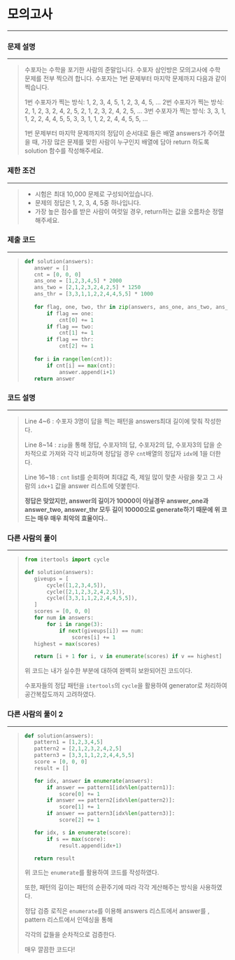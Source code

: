 # 모의고사

---



### 문제 설명

---

>수포자는 수학을 포기한 사람의 준말입니다. 수포자 삼인방은 모의고사에 수학 문제를 전부 찍으려 합니다. 수포자는 1번 문제부터 마지막 문제까지 다음과 같이 찍습니다.
>
>1번 수포자가 찍는 방식: 1, 2, 3, 4, 5, 1, 2, 3, 4, 5, ...
>2번 수포자가 찍는 방식: 2, 1, 2, 3, 2, 4, 2, 5, 2, 1, 2, 3, 2, 4, 2, 5, ...
>3번 수포자가 찍는 방식: 3, 3, 1, 1, 2, 2, 4, 4, 5, 5, 3, 3, 1, 1, 2, 2, 4, 4, 5, 5, ...
>
>1번 문제부터 마지막 문제까지의 정답이 순서대로 들은 배열 answers가 주어졌을 때, 가장 많은 문제를 맞힌 사람이 누구인지 배열에 담아 return 하도록 solution 함수를 작성해주세요.



### 제한 조건

---

>- 시험은 최대 10,000 문제로 구성되어있습니다.
>- 문제의 정답은 1, 2, 3, 4, 5중 하나입니다.
>- 가장 높은 점수를 받은 사람이 여럿일 경우, return하는 값을 오름차순 정렬해주세요.



### 제출 코드

---

>```python
>def solution(answers):     
>    answer = []
>    cnt = [0, 0, 0]
>    ans_one = [1,2,3,4,5] * 2000
>    ans_two = [2,1,2,3,2,4,2,5] * 1250
>    ans_thr = [3,3,1,1,2,2,4,4,5,5] * 1000
>    
>    for flag, one, two, thr in zip(answers, ans_one, ans_two, ans_thr):
>        if flag == one:
>            cnt[0] += 1
>        if flag == two:
>            cnt[1] += 1
>        if flag == thr:
>            cnt[2] += 1
>    
>    for i in range(len(cnt)):
>        if cnt[i] == max(cnt):
>            answer.append(i+1)
>    return answer
>```
>
>

### 코드 설명

---

>Line 4~6 : 수포자 3명이 답을 찍는 패턴을 answers최대 길이에 맞춰 작성한다.
>
>Line 8~14 : `zip`을 통해 정답, 수포자1의 답, 수포자2의 답, 수포자3의 답을 순차적으로 가져와 각각 비교하며
>					정답일 경우 `cnt`배열의 정답자 `idx`에 1을 더한다.
>
>Line 16~18 : `cnt` list를 순회하며 최대값 즉, 제일 많이 맞춘 사람을 찾고 그 사람의 `idx+1` 값을 answer 리스트에 덧붙힌다.
>
>**정답은 맞았지만, answer의 길이가 10000이 아닐경우 answer_one과 answer_two, answer_thr 모두 길이 10000으로 generate하기 때문에 위 코드는 매우 매우 최악의 효율이다..**



### 다른 사람의 풀이

---

>```python
>from itertools import cycle
>
>def solution(answers):
>    giveups = [
>        cycle([1,2,3,4,5]),
>        cycle([2,1,2,3,2,4,2,5]),
>        cycle([3,3,1,1,2,2,4,4,5,5]),
>    ]
>    scores = [0, 0, 0]
>    for num in answers:
>        for i in range(3):
>            if next(giveups[i]) == num:
>                scores[i] += 1
>    highest = max(scores)
>
>    return [i + 1 for i, v in enumerate(scores) if v == highest]
>
>```
>
>위 코드는 내가 실수한 부분에 대하여 완벽히 보완되어진 코드이다.
>
>수포자들의 정답 패턴을 `itertools`의 `cycle`을 활용하여 generator로 처리하여 공간복잡도까지 고려하였다.



### 다른 사람의 풀이 2

---

>```python
>def solution(answers):
>    pattern1 = [1,2,3,4,5]
>    pattern2 = [2,1,2,3,2,4,2,5]
>    pattern3 = [3,3,1,1,2,2,4,4,5,5]
>    score = [0, 0, 0]
>    result = []
>
>    for idx, answer in enumerate(answers):
>        if answer == pattern1[idx%len(pattern1)]:
>            score[0] += 1
>        if answer == pattern2[idx%len(pattern2)]:
>            score[1] += 1
>        if answer == pattern3[idx%len(pattern3)]:
>            score[2] += 1
>
>    for idx, s in enumerate(score):
>        if s == max(score):
>            result.append(idx+1)
>
>    return result
>```
>
>
>위 코드는 `enumerate`를 활용하여 코드를 작성하였다.
>
>또한, 패턴의 길이는 패턴의 순환주기에 따라 각각 게산해주는 방식을 사용하였다.
>
>정답 검증 로직은 `enumerate`를 이용해 answers 리스트에서 answer를 ,  pattern 리스트에서 인덱싱을 통해
>
>각각의 값들을 순차적으로 검증한다.
>
> 매우 깔끔한 코드다!
